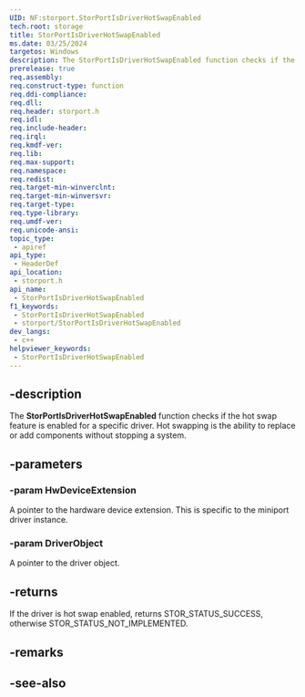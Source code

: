 ```yaml
---
UID: NF:storport.StorPortIsDriverHotSwapEnabled
tech.root: storage
title: StorPortIsDriverHotSwapEnabled
ms.date: 03/25/2024
targetos: Windows
description: The StorPortIsDriverHotSwapEnabled function checks if the hot swap feature is enabled for a specific driver. Hot swapping is the ability to replace or add components without stopping a system.
prerelease: true
req.assembly: 
req.construct-type: function
req.ddi-compliance: 
req.dll: 
req.header: storport.h
req.idl: 
req.include-header: 
req.irql: 
req.kmdf-ver: 
req.lib: 
req.max-support: 
req.namespace: 
req.redist: 
req.target-min-winverclnt: 
req.target-min-winversvr: 
req.target-type: 
req.type-library: 
req.umdf-ver: 
req.unicode-ansi: 
topic_type:
 - apiref
api_type:
 - HeaderDef
api_location:
 - storport.h
api_name:
 - StorPortIsDriverHotSwapEnabled
f1_keywords:
 - StorPortIsDriverHotSwapEnabled
 - storport/StorPortIsDriverHotSwapEnabled
dev_langs:
 - c++
helpviewer_keywords:
 - StorPortIsDriverHotSwapEnabled
---
```


## -description

The **StorPortIsDriverHotSwapEnabled** function checks if the hot swap feature is enabled for a specific driver. Hot swapping is the ability to replace or add components without stopping a system.

## -parameters

### -param HwDeviceExtension

A pointer to the hardware device extension. This is specific to the miniport driver instance.

### -param DriverObject

A pointer to the driver object.

## -returns

 If the driver is hot swap enabled, returns STOR_STATUS_SUCCESS, otherwise STOR_STATUS_NOT_IMPLEMENTED.

## -remarks

## -see-also
